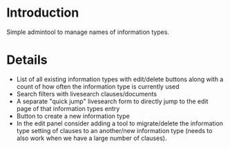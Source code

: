 # Introduction #

Simple admintool to manage names of information types.

# Details #

  * List of all existing information types with edit/delete buttons along with a count of how often the information type is currently used
  * Search filters with livesearch clauses/documents
  * A separate "quick jump" livesearch form to directly jump to the edit page of that information types entry
  * Button to create a new information type
  * In the edit panel consider adding a tool to migrate/delete the information type setting of clauses to an another/new information type (needs to also work when we have a large number of clauses).